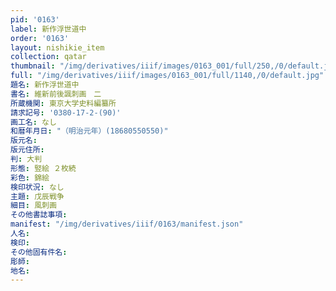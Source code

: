 ```yaml
---
pid: '0163'
label: 新作浮世道中
order: '0163'
layout: nishikie_item
collection: qatar
thumbnail: "/img/derivatives/iiif/images/0163_001/full/250,/0/default.jpg"
full: "/img/derivatives/iiif/images/0163_001/full/1140,/0/default.jpg"
題名: 新作浮世道中
書名: 維新前後諷刺画　二
所蔵機関: 東京大学史料編纂所
請求記号: '0380-17-2-(90)'
画工名: なし
和暦年月日: "（明治元年）(18680550550)"
版元名: 
版元住所: 
判: 大判
形態: 竪絵 ２枚続
彩色: 錦絵
検印状況: なし
主題: 戊辰戦争
細目: 風刺画
その他書誌事項: 
manifest: "/img/derivatives/iiif/0163/manifest.json"
人名: 
検印: 
その他固有件名: 
彫師: 
地名: 
---
```

